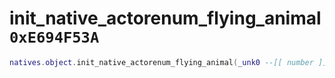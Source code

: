 # init_native_actorenum_flying_animal `0xE694F53A`

```lua
natives.object.init_native_actorenum_flying_animal(_unk0 --[[ number ]], _unk1 --[[ number ]], _unk2 --[[ number ]], _unk3 --[[ number ]])
```
